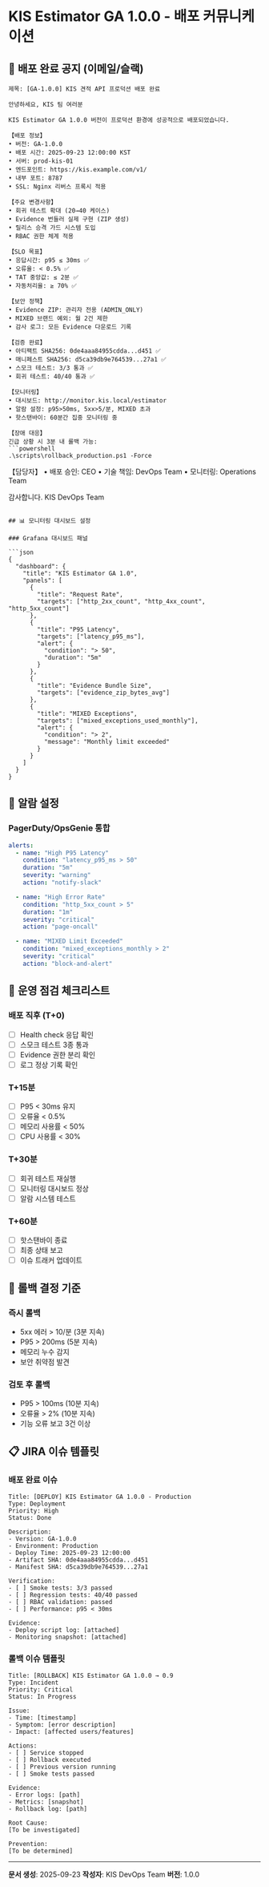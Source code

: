 # KIS Estimator GA 1.0.0 - 배포 커뮤니케이션

## 📧 배포 완료 공지 (이메일/슬랙)

```
제목: [GA-1.0.0] KIS 견적 API 프로덕션 배포 완료

안녕하세요, KIS 팀 여러분

KIS Estimator GA 1.0.0 버전이 프로덕션 환경에 성공적으로 배포되었습니다.

【배포 정보】
• 버전: GA-1.0.0
• 배포 시간: 2025-09-23 12:00:00 KST
• 서버: prod-kis-01
• 엔드포인트: https://kis.example.com/v1/
• 내부 포트: 8787
• SSL: Nginx 리버스 프록시 적용

【주요 변경사항】
• 회귀 테스트 확대 (20→40 케이스)
• Evidence 번들러 실제 구현 (ZIP 생성)
• 릴리스 승격 가드 시스템 도입
• RBAC 권한 체계 적용

【SLO 목표】
• 응답시간: p95 ≤ 30ms ✅
• 오류율: < 0.5% ✅
• TAT 중앙값: ≤ 2분 ✅
• 자동처리율: ≥ 70% ✅

【보안 정책】
• Evidence ZIP: 관리자 전용 (ADMIN_ONLY)
• MIXED 브랜드 예외: 월 2건 제한
• 감사 로그: 모든 Evidence 다운로드 기록

【검증 완료】
• 아티팩트 SHA256: 0de4aaa84955cdda...d451 ✅
• 매니페스트 SHA256: d5ca39db9e764539...27a1 ✅
• 스모크 테스트: 3/3 통과 ✅
• 회귀 테스트: 40/40 통과 ✅

【모니터링】
• 대시보드: http://monitor.kis.local/estimator
• 알람 설정: p95>50ms, 5xx>5/분, MIXED 초과
• 핫스탠바이: 60분간 집중 모니터링 중

【장애 대응】
긴급 상황 시 3분 내 롤백 가능:
```powershell
.\scripts\rollback_production.ps1 -Force
```

【담당자】
• 배포 승인: CEO
• 기술 책임: DevOps Team
• 모니터링: Operations Team

감사합니다.
KIS DevOps Team
```

## 📊 모니터링 대시보드 설정

### Grafana 대시보드 패널

```json
{
  "dashboard": {
    "title": "KIS Estimator GA 1.0",
    "panels": [
      {
        "title": "Request Rate",
        "targets": ["http_2xx_count", "http_4xx_count", "http_5xx_count"]
      },
      {
        "title": "P95 Latency",
        "targets": ["latency_p95_ms"],
        "alert": {
          "condition": "> 50",
          "duration": "5m"
        }
      },
      {
        "title": "Evidence Bundle Size",
        "targets": ["evidence_zip_bytes_avg"]
      },
      {
        "title": "MIXED Exceptions",
        "targets": ["mixed_exceptions_used_monthly"],
        "alert": {
          "condition": "> 2",
          "message": "Monthly limit exceeded"
        }
      }
    ]
  }
}
```

## 🚨 알람 설정

### PagerDuty/OpsGenie 통합

```yaml
alerts:
  - name: "High P95 Latency"
    condition: "latency_p95_ms > 50"
    duration: "5m"
    severity: "warning"
    action: "notify-slack"

  - name: "High Error Rate"
    condition: "http_5xx_count > 5"
    duration: "1m"
    severity: "critical"
    action: "page-oncall"

  - name: "MIXED Limit Exceeded"
    condition: "mixed_exceptions_monthly > 2"
    severity: "critical"
    action: "block-and-alert"
```

## 📝 운영 점검 체크리스트

### 배포 직후 (T+0)
- [ ] Health check 응답 확인
- [ ] 스모크 테스트 3종 통과
- [ ] Evidence 권한 분리 확인
- [ ] 로그 정상 기록 확인

### T+15분
- [ ] P95 < 30ms 유지
- [ ] 오류율 < 0.5%
- [ ] 메모리 사용률 < 50%
- [ ] CPU 사용률 < 30%

### T+30분
- [ ] 회귀 테스트 재실행
- [ ] 모니터링 대시보드 정상
- [ ] 알람 시스템 테스트

### T+60분
- [ ] 핫스탠바이 종료
- [ ] 최종 상태 보고
- [ ] 이슈 트래커 업데이트

## 🔄 롤백 결정 기준

### 즉시 롤백
- 5xx 에러 > 10/분 (3분 지속)
- P95 > 200ms (5분 지속)
- 메모리 누수 감지
- 보안 취약점 발견

### 검토 후 롤백
- P95 > 100ms (10분 지속)
- 오류율 > 2% (10분 지속)
- 기능 오류 보고 3건 이상

## 📋 JIRA 이슈 템플릿

### 배포 완료 이슈
```
Title: [DEPLOY] KIS Estimator GA 1.0.0 - Production
Type: Deployment
Priority: High
Status: Done

Description:
- Version: GA-1.0.0
- Environment: Production
- Deploy Time: 2025-09-23 12:00:00
- Artifact SHA: 0de4aaa84955cdda...d451
- Manifest SHA: d5ca39db9e764539...27a1

Verification:
- [ ] Smoke tests: 3/3 passed
- [ ] Regression tests: 40/40 passed
- [ ] RBAC validation: passed
- [ ] Performance: p95 < 30ms

Evidence:
- Deploy script log: [attached]
- Monitoring snapshot: [attached]
```

### 롤백 이슈 템플릿
```
Title: [ROLLBACK] KIS Estimator GA 1.0.0 → 0.9
Type: Incident
Priority: Critical
Status: In Progress

Issue:
- Time: [timestamp]
- Symptom: [error description]
- Impact: [affected users/features]

Actions:
- [ ] Service stopped
- [ ] Rollback executed
- [ ] Previous version running
- [ ] Smoke tests passed

Evidence:
- Error logs: [path]
- Metrics: [snapshot]
- Rollback log: [path]

Root Cause:
[To be investigated]

Prevention:
[To be determined]
```

---

**문서 생성**: 2025-09-23
**작성자**: KIS DevOps Team
**버전**: 1.0.0